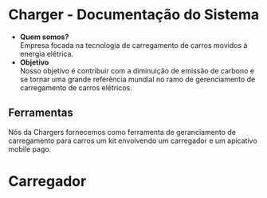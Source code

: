 # Charger - Documentação do Sistema
- **Quem somos?**\
Empresa focada na tecnologia de carregamento de carros movidos à energia elétrica\.
- **Objetivo**\
Nosso objetivo é contribuir com a diminuição de emissão de carbono e se tornar uma grande referência mundial no ramo de gerenciamento de carregamento de carros elétricos.
## Ferramentas
Nós da Chargers fornecemos como ferramenta de geranciamento de carregamento para carros um kit envolvendo um carregador e um apicativo mobile pago.
# Carregador

